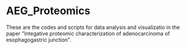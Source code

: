 # AEG_Proteomics

These are the codes and scripts for data analysis and visualizatio in the paper "Integative proteomic characterization of adenocarcinoma of esophagogastric junction".

